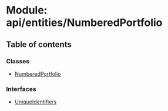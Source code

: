 # Module: api/entities/NumberedPortfolio

## Table of contents

### Classes

- [NumberedPortfolio](../wiki/api.entities.NumberedPortfolio.NumberedPortfolio)

### Interfaces

- [UniqueIdentifiers](../wiki/api.entities.NumberedPortfolio.UniqueIdentifiers)
